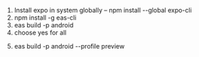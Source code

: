 1.	Install expo in system globally –
npm install --global expo-cli
2.	npm install -g eas-cli
3.	eas build -p android
4.	choose yes for all
<!-- build command -->
5. eas build -p android --profile preview
